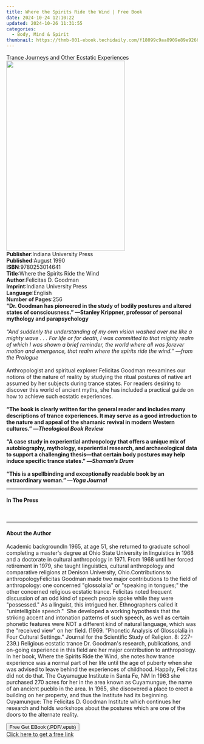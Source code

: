 ```yaml
---
title: Where the Spirits Ride the Wind | Free Book
date: 2024-10-24 12:10:22
updated: 2024-10-26 11:31:55
categories:
  - Body, Mind & Spirit
thumbnail: https://thmb-001-ebook.techidaily.com/f18099c9aa8909e89e926689c5385820146088bbd9fdf5917c7fa502a70ea447.jpg
---
```

<main id="book-container">
  <div class="flex flex-col">
    <div class="book-brief flex-1 py-6 px-4 sm:p-6 md:py-10 md:px-8">
      <!-- brief-->
      <div class="book-brief-main">
        Trance Journeys and Other Ecstatic Experiences
      </div>
    </div>
    <div
      class="book-meta-info flex-1 grid gap-4 col-start-1 col-end-3 row-start-1 sm:mb-6 sm:grid-cols-4 lg:gap-6 lg:col-start-2 lg:row-end-6 lg:row-span-6 lg:mb-0"
    >
      <div
        class="book-meta-info-left place-content-center mt-4 p-4 text-sm leading-6 col-start-2 col-span-2 dark:text-slate-400"
      >
        <img
          class="w-full h-500 object-cover rounded-lg sm:h-255 sm:col-span-2 lg:col-span-full"
          src="https://img-001-ebook.techidaily.com/ba17e553df21bbc43deea8090f6e09e73e2873f9e4c262caf1439b66098f7715.jpg"
          alt=""
          width="312"
          height="500"
        />
      </div>
      <div
        class="book-meta-info-right mt-2 col-start-1 row-start-2 col-span-3 self-center"
      >
        <!-- meta data  -->
        <div class="flex flex-col px-4 md:px-8">
          <div class="flex-1">
            <strong>Publisher</strong>:<span class="px-2"
              >Indiana University Press</span
            >
          </div>
          <div class="flex-1">
            <strong>Published</strong>:<span class="px-2">August 1990</span>
          </div>
          <div class="flex-1">
            <strong>ISBN</strong>:<span class="px-2">9780253014641</span>
          </div>
          <div class="flex-1">
            <strong>Title</strong>:<span class="px-2"
              >Where the Spirits Ride the Wind</span
            >
          </div>
          <div class="flex-1">
            <strong>Author</strong>:<span class="px-2"
              >Felicitas D. Goodman</span
            >
          </div>
          <div class="flex-1">
            <strong>Imprint</strong>:<span class="px-2"
              >Indiana University Press</span
            >
          </div>
          <div class="flex-1">
            <strong>Language</strong>:<span class="px-2">English</span>
          </div>
          <div class="flex-1">
            <strong>Number of Pages</strong>:<span class="px-2">256</span>
          </div>
        </div>
      </div>
    </div>
    <div class="book-description flex-1 py-6 px-4 sm:p-6 md:py-10 md:px-8">
      <div class="book-description-main">
        <div accordion-content="" id="description">
          <b
            >“Dr. Goodman has pioneered in the study of bodily postures and
            altered states of consciousness.” —Stanley Krippner, professor of
            personal mythology and parapsychology</b
          ><br /><br /><i
            >“And suddenly the understanding of my own vision washed over me
            like a mighty wave&nbsp;.&nbsp;.&nbsp;. For life or for death, I was
            committed to that mighty realm of which I was shown a brief
            reminder, the world where all was forever motion and emergence, that
            realm where the spirits ride the wind.” —from the Prologue</i
          ><br /><br />Anthropologist and spiritual explorer Felicitas Goodman
          reexamines our notions of the nature of reality by studying the ritual
          postures of native art assumed by her subjects during trance states.
          For readers desiring to discover this world of ancient myths, she has
          included a practical guide on how to achieve such ecstatic
          experiences.<br /><br /><b
            >“The book is clearly written for the general reader and includes
            many descriptions of trance experiences. It may serve as a good
            introduction to the nature and appeal of the shamanic revival in
            modern Western cultures.” —<i>Theological Book Review</i></b
          ><br /><br /><b
            >“A case study in experiential anthropology that offers a unique mix
            of autobiography, mythology, experiential research, and
            archaeological data to support a challenging thesis—that certain
            body postures may help induce specific trance states.” —<i
              >Shaman’s Drum</i
            ></b
          ><br /><br /><b
            >“This is a spellbinding and exceptionally readable book by an
            extraordinary woman.” —<i>Yoga Journal</i></b
          >
        </div>
        <div class="accordion-fader"></div>
      </div>
    </div>
    <div class="book-excerpts flex-1 py-6 px-4 sm:p-6 md:py-10 md:px-8">
      <!-- excerpts-->
      <div class="book-excerpts-main">
        <hr />
        <h4 class="placeholder placeholder-heading">
          <span>In The Press</span>
        </h4>
        <p><br /></p>
      </div>
    </div>
    <div class="book-about-author flex-1 py-6 px-4 sm:p-6 md:py-10 md:px-8">
      <!-- about author-->
      <div class="book-main-author-main">
        <hr />
        <h4 class="placeholder placeholder-heading">
          <span>About the Author</span>
        </h4>
        <p>
          Academic backgroundIn 1965, at age 51, she returned to graduate school
          completing a master's degree at Ohio State University in linguistics
          in 1968 and a doctorate in cultural anthropology in 1971. From 1968
          until her forced retirement in 1979, she taught linguistics, cultural
          anthropology and comparative religions at Denison University,
          Ohio.Contributions to anthropologyFelicitas Goodman made two major
          contributions to the field of anthropology: one concerned
          "glossolalia" or "speaking in tongues;" the other concerned religious
          ecstatic trance. Felicitas noted frequent discussion of an odd kind of
          speech people spoke while they were "possessed." As a linguist, this
          intrigued her. Ethnographers called it "unintelligible speech."&nbsp;
          She developed a working hypothesis that the striking accent and
          intonation patterns of such speech, as well as certain phonetic
          features were NOT a different kind of natural language, which was the
          "received view" on her field. (1969. "Phonetic Analysis of Glossolalia
          in Four Cultural Settings." Journal for the Scientific Study of
          Religion. 8: 227-239.) Religious ecstatic trance Dr. Goodman's
          research, publications, and on-going experience in this field are her
          major contribution to anthropology. In her book, Where the Spirits
          Ride the Wind, she notes how trance experience was a normal part of
          her life until the age of puberty when she was advised to leave behind
          the experiences of childhood. Happily, Felicitas did not do that. The
          Cuyamugue Institute in Santa Fe, NM In 1963 she purchased 270 acres
          for her in the area known as Cuyamungue, the name of an ancient pueblo
          in the area. In 1965, she discovered a place to erect a building on
          her property, and thus the Institute had its beginning.&nbsp;
          Cuyamungue: The Felicitas D. Goodman Institute which continues her
          research and holds workshops about the postures which are one of the
          doors to the alternate reality.
        </p>
      </div>
    </div>
    <div class="book-free-get flex-1 py-6 px-4 sm:p-6 md:py-10 md:px-8">
      <button
        id="btn-free-get"
        class="bg-blue-500 hover:bg-blue-700 text-white font-bold py-2 px-4 rounded"
      >
        Free Get EBook (.PDF/.epub)
      </button>
      <div id="countdown-display" class="px-2 text-lg mt-2"></div>
      <a
        id="free-link"
        class="hidden bg-blue-500 hover:bg-blue-700 text-white font-bold py-2 px-4 rounded"
        href="https://www.ebooks.com/en-us/book/210472677/where-the-spirits-ride-the-wind/felicitas-d-goodman/"
        target="_blank"
        >Click here to get a free link</a
      >
    </div>
    <script>
      let countdownTime = 0;
      let countdownInterval = null;
      document
        .getElementById('btn-free-get')
        .addEventListener('click', startCountdown);
      function startCountdown() {
        countdownTime = new Date().getTime() + 60000 * 3;
        countdownInterval = setInterval(updateCountdown, 1000);
        document.getElementById('btn-free-get').disabled = true;
        document
          .getElementById('btn-free-get')
          .classList.add('bg-gray-500', 'cursor-not-allowed');
      }
      function updateCountdown() {
        let currentTime = new Date().getTime();
        let timeLeft = countdownTime - currentTime;
        let secondsLeft = Math.floor(timeLeft / 1000);
        document.getElementById('countdown-display').innerHTML =
          `Remaining time: ${secondsLeft} seconds.`;
        if (secondsLeft <= 0) {
          clearInterval(countdownInterval);
          document.getElementById('btn-free-get').classList.add('hidden');
          document.getElementById('free-link').classList.remove('hidden');
          document.getElementById('countdown-display').innerHTML = '';
        }
      }
    </script>
  </div>
</main>
